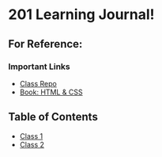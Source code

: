 # 201 Learning Journal!
 
## For Reference:
 
### Important Links
- [Class Repo](https://github.com/codefellows/seattle-201n16)
- [Book: HTML & CSS](https://wtf.tw/ref/duckett.pdf)
 
## Table of Contents
- [Class 1](class1.md)
- [Class 2](class2.md)
